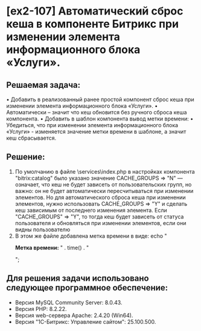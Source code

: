 # [ex2-107] Автоматический сброс кеша в компоненте Битрикс при изменении элемента информационного блока «Услуги».

## Решаемая задача:
• Добавить в реализованный ранее простой компонент сброс кеша при изменении элемента информационного блока «Услуги».
• Автоматически – значит что кеш обновится без ручного сброса кеша компонента.
• Добавить в шаблон компонента вывод метки времени: <?echo time();?>
• Убедиться, что при изменении элемента информационного блока «Услуги» - изменяется значение метки времени в шаблоне, а значит кеш сбрасывается.

## Решение:
1. По умолчанию в файле \services\index.php в настройках компонента "bitrix:catalog" было указано значение CACHE_GROUPS => "N" — означает, что кеш не будет зависеть от пользовательских групп, но важно: он не будет автоматически пересчитываться при изменении элементов. 
Но для автоматического сброса кеша при изменении элементов, нужно использовать CACHE_GROUPS => "Y" и сделать кеш зависимым от последнего изменения элемента.
Если "CACHE_GROUPS" => "Y", то тогда кеш будет зависеть от статуса пользователя и обновляться при изменении элементов, если они видны пользователю
2. В этом же файле добавлена метка времени в виде: 
echo "<p><strong>Метка времени:</strong> " . time() . "</p>";

## Для решения задачи использовано следующее программное обеспечение: 
- Версия MySQL Community Server: 8.0.43.
- Версия PHP: 8.2.22.
- Версия web-сервера Apache: 2.4.20 (Win64).
- Версия "1С-Битрикс: Управление сайтом": 25.100.500. 
